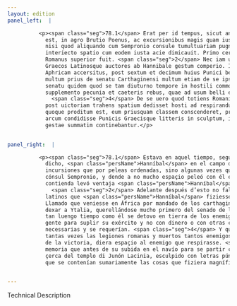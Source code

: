 ```yaml
---
layout: edition
panel_left:  |

          <p><span class="seg">78.1</span> Erat per id tempus, sicut ante dictum
            est, in agro Brutio Poenus, ac excursionibus magis quam iustis praeliis gerebat bellum,
            nisi quod aliquando cum Sempronio consule tumultuariam pugnam conseruit, nec multo
            interiecto spatio cum eodem iusta acie dimicauit. Primo certamine Poenus, secundo
            Romanus superior fuit. <span class="seg">2</span> Nec iam ultra in Italia quicquam memoria dignum apud
            Graecos Latinosque auctores ab Hannibale gestum comperio. Iussu enim Carthaginensium in
            Aphricam accersitus, post sextum et decimum huius Punici belli annum Italiam reliquit,
            multum prius de senatu Carthaginensi multum etiam de se ipso questus. <span class="seg">3</span> De
            senatu quidem quod se tam diuturno tempore in hostili commorantem terra parum
            supplemento pecunia et caeteris rebus, quae ad usum belli expetebantur, adiuuisset.
              <span class="seg">4</span> De se uero quod totiens Romanis legionibus fusis caesisque, moram semper
            post uictoriam trahens spatium dedisset hosti ad respirandum. <span class="seg">5</span> Memoriae
            quoque proditum est, eum priusquam classem conscenderet, prope Iunonis Laciniae templum
            arcum condidisse Punicis Graecisque litteris in sculptum, in quo res a se magnifice
            gestae summatim continebantur.</p>
        

panel_right:  |

          <p><span class="seg">78.1</span> Estava en aquel tiempo, segund antes es
            dicho, <span class="persName">Hanníbal</span> en el campo de Abruço, y fazía la guerra más por
            incursiones que por peleas ordenadas, sino algunas vezes que travó escaramuça con el
            cónsul Sempronio, y dende a no mucho espaçio peleó con él en batalla. En la primera
            contienda levó ventaja <span class="persName">Hanníbal</span>, en la segunda el cónsul romano.
              <span class="seg">2</span> Adelante después d’esto no fallo escripto por los auctores griegos nin
            latinos que <span class="persName">Hanníbal</span> fiziesse en Ytalia cosa digna de memoria.
            Llamado que veniesse en África por mandado de los carthagineses, passados diez y seys años d’esta guerra púnica, ovo
            dexar a Ytalia, querellándose mucho primero del senado de los carthagineses y mucho tanbién de sí mesmo. <span class="seg">3</span> Del senado, porque en
            tan luengo tiempo como él se detovo en tierra de los enemigos, le avían ayudado con poca
            gente para suplir su exército y no con dinero o con otras cosas que para la guerra son
            necessarias y se requerían. <span class="seg">4</span> Y quexávase de sí mesmo, porque, rompidas
            tantas vezes las legiones romanas y muertos tantos enemigos, siempre alongando después
            de la victoria, diera espaçio al enemigo que respirasse. <span class="seg">5</span> Es puesto en
            memoria que antes de su subida en el navío para se partir con la flota, fizo un arco
            çerca del templo di Junón Lacinia, esculpido con letras púnicas y griegas y latinas, en
            que se contenían sumariamente las cosas que fiziera magníficas. </p>
        

---
```


Technical Description 